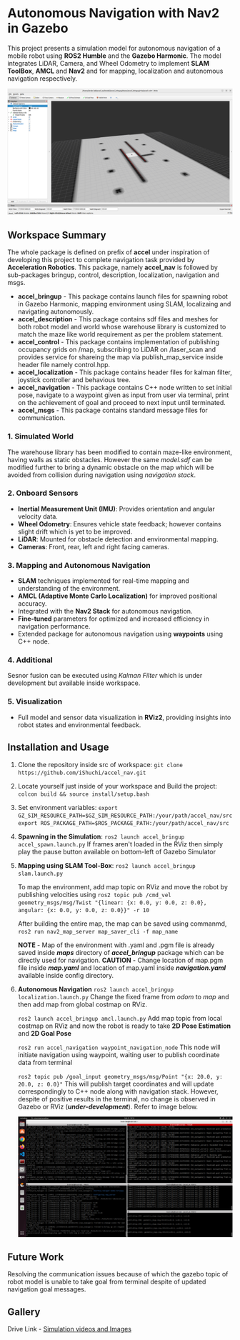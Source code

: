 # Autonomous Navigation with Nav2 in Gazebo

This project presents a simulation model for autonomous navigation of a mobile robot using **ROS2 Humble** and the **Gazebo Harmonic**. The model integrates LiDAR, Camera, and Wheel Odometry to implement **SLAM ToolBox**, **AMCL** and **Nav2** and for mapping, localization and autonomous navigation respectively.

![Autonomous Navigation](2D-Goal-Pose.png)

## Workspace Summary

The whole package is defined on prefix of **accel** under inspiration of developing this project to complete navigation task provided by **Acceleration Robotics**. This package, namely **accel_nav** is followed by sub-packages bringup, control, description, localization, navigation and msgs.

- **accel_bringup** - This package contains launch files for spawning robot in Gazebo Harmonic, mapping environment using SLAM, localizaing and navigating autonomously.
- **accel_description** - This package contains sdf files and meshes for both robot model and world whose warehouse library is customized to match the maze like world requirement as per the problem statement. 
- **accel_control** - This package contains implementation of publishing occupancy grids on /map, subscribing to LiDAR on /laser_scan and provides service for shareing the map via publish_map_service inside header file namely control.hpp.
- **accel_localization** - This package contains header files for kalman filter, joystick controller and behavious tree.
- **accel_navigation** - This package contains C++ node written to set initial pose, navigate to a waypoint given as input from user via terminal, print on the achievement of goal and proceed to next input until terminated.
- **accel_msgs** - This package contains standard message files for communication.

### 1. **Simulated World**

The warehouse library has been modified to contain maze-like environment, having walls as static obstacles. However the same *model.sdf* can be modified further to bring a dynamic obstacle on the map which will be avoided from collision during navigation using *navigation stack*. 

### 2. **Onboard Sensors**

- **Inertial Measurement Unit (IMU)**: Provides orientation and angular velocity data.
- **Wheel Odometry**: Ensures vehicle state feedback; however contains slight drift which is yet to be improved.
- **LiDAR**: Mounted for obstacle detection and environmental mapping.
- **Cameras**: Front, rear, left and right facing cameras.

### 3. **Mapping and Autonomous Navigation**

- **SLAM** techniques implemented for real-time mapping and understanding of the environment.
- **AMCL (Adaptive Monte Carlo Localization)** for improved positional accuracy.
- Integrated with the **Nav2 Stack** for autonomous navigation.
- **Fine-tuned** parameters for optimized and increased efficiency in navigation performance.
- Extended package for autonomous navigation using **waypoints** using C++ node.

### 4. **Additional**

Sesnor fusion can be executed using *Kalman Filter* which is under development but available inside workspace.

### 5. **Visualization**

- Full model and sensor data visualization in **RViz2**, providing insights into robot states and environmental feedback.


## Installation and Usage

1. Clone the repository inside src of workspace:
    `git clone https://github.com/iShuchi/accel_nav.git`
    
2. Locate yourself just inside of your workspace and Build the project:
    `colcon build && source install/setup.bash`

3. Set environment variables:
    `export GZ_SIM_RESOURCE_PATH=$GZ_SIM_RESOURCE_PATH:/your/path/accel_nav/src`
    `export ROS_PACKAGE_PATH=$ROS_PACKAGE_PATH:/your/path/accel_nav/src`

4. **Spawning in the Simulation**:
    `ros2 launch accel_bringup accel_spawn.launch.py`
    If frames aren't loaded in the RViz then simply play the pause button available on bottom-left of Gazebo Simulator

5. **Mapping using SLAM Tool-Box**:
    `ros2 launch accel_bringup slam.launch.py`

    To map the environment, add map topic on RViz and move the robot by publishing velocities using
    `ros2 topic pub /cmd_vel geometry_msgs/msg/Twist "{linear: {x: 0.0, y: 0.0, z: 0.0}, angular: {x: 0.0, y: 0.0, z: 0.0}}" -r 10`

    After building the entire map, the map can be saved using commanmd,
    `ros2 run nav2_map_server map_saver_cli -f map_name`

    **NOTE** - Map of the environment with .yaml and .pgm file is already saved inside ***maps*** directory of ***accel_bringup*** package which can be directly used for navigation.
    **CAUTION** - Change location of map.pgm file inside ***map.yaml*** and location of map.yaml inside ***navigation.yaml*** available inside config directory.

6. **Autonomous Navigation**
    `ros2 launch accel_bringup localization.launch.py`
    Change the fixed frame from *odom* to *map* and then add map from global costmap on RViz.

    `ros2 launch accel_bringup amcl.launch.py`
    Add map topic from local costmap on RViz and now the robot is ready to take **2D Pose Estimation** and **2D Goal Pose**

    `ros2 run accel_navigation waypoint_navigation_node`
    This node will initiate navigation using waypoint, waiting user to publish coordinate data from terminal

    `ros2 topic pub /goal_input geometry_msgs/msg/Point "{x: 20.0, y: 20.0, z: 0.0}"`
    This will publish target coordinates and will update correspondingly to C++ node along with navigation stack. However, despite of positive results in the terminal, no change is observed in Gazebo or RViz (***under-development***). Refer to image below.

    ![Communication Gap between Navigation Stack and Gazebo](waypoint-node.png)


## Future Work

Resolving the communication issues because of which the gazebo topic of robot model is unable to take goal from terminal despite of updated navigation goal messages.

## Gallery

Drive Link - [Simulation videos and Images](https://drive.google.com/drive/folders/1ItsTxGNiisjuD24GJPkhzQUjMlxe-0Mv?usp=sharing)
